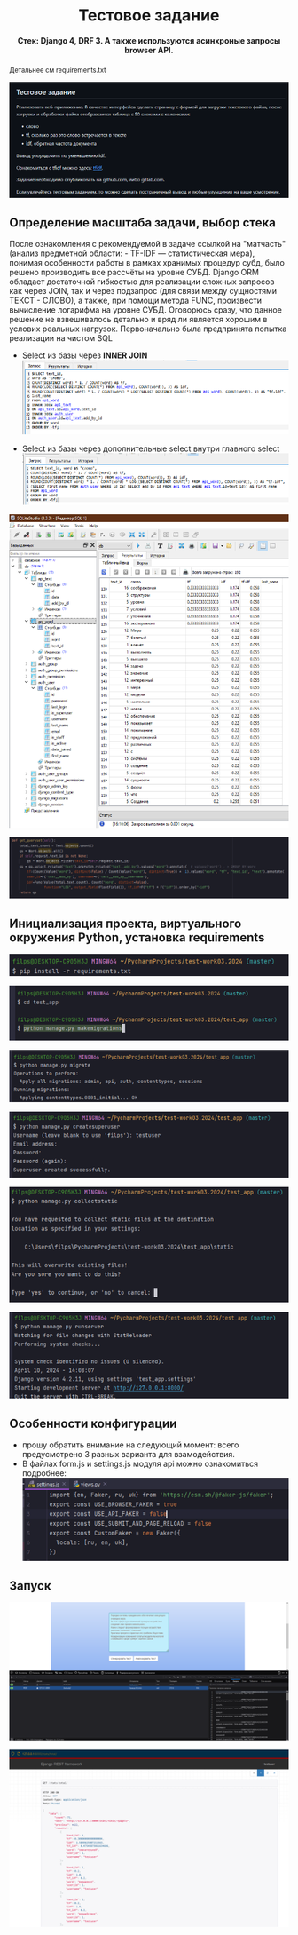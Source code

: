 <h1 align="center">Тестовое задание</h1>
<h4 align="center">Стек: Django 4, DRF 3. А также используются асинхроные запросы browser API.</h4>
<small>Детальнее см requirements.txt</small>

![Тз](https://github.com/filthps/test-work03.2024/blob/master/images/task.png?raw=true)

<h2>Определение масштаба задачи, выбор стека</h2>
После ознакомления с рекомендуемой в задаче ссылкой на "матчасть" (анализ предметной области: - TF-IDF — статистическая мера),
  понимая особенности работы в рамках хранимых процедур субд, было решено производить все рассчёты на уровне СУБД. Django ORM обладает достаточной гибкостью для реализации сложных запросов как через JOIN, 
  так и через подзапрос (для связи между сущностями ТЕКСТ - СЛОВО), а также, при помощи метода FUNC, произвести вычисление логарифма на уровне СУБД.
  Оговорюсь сразу, что данное решение не взвешивалось детально и вряд ли является хорошим в услових реальных нагрузок.
  Первоначально была предпринята попытка реализации на чистом SQL

* Select из базы через **INNER JOIN**
![Запрос с использованием join](https://github.com/filthps/test-work03.2024/blob/master/images/2.png?raw=true)

* Select из базы через дополнительные select внутри главного select
![Запрос с использованием join](https://github.com/filthps/test-work03.2024/blob/master/images/2.1.png?raw=true)

![Запрос с использованием подзапросов](https://github.com/filthps/test-work03.2024/blob/master/images/3.png?raw=true)

![orm](https://github.com/filthps/test-work03.2024/blob/master/images/orm.png?raw=true)


<h2>Инициализация проекта, виртуального окружения Python, установка requirements</h2>

![setup](https://github.com/filthps/test-work03.2024/blob/master/images/startapp5.png?raw=true)

![setup](https://github.com/filthps/test-work03.2024/blob/master/images/startapp.png?raw=true)

![setup](https://github.com/filthps/test-work03.2024/blob/master/images/startapp1.png?raw=true)

![setup](https://github.com/filthps/test-work03.2024/blob/master/images/startapp2.png?raw=true)

![setup](https://github.com/filthps/test-work03.2024/blob/master/images/startapp3.png?raw=true)

![setup](https://github.com/filthps/test-work03.2024/blob/master/images/startapp4.png?raw=true)


<h2>Особенности конфигурации</h2>

* прошу обратить внимание на следующий момент: всего предусмотрено 3 разных варианта для взамодействия.
* В файлах form.js и settings.js модуля api можно ознакомиться подробнее:
![settings.js](https://github.com/filthps/test-work03.2024/blob/master/images/4.png?raw=true)


<h2>Запуск</h2>

![form](https://github.com/filthps/test-work03.2024/blob/master/images/1.png?raw=true)

![table](https://github.com/filthps/test-work03.2024/blob/master/images/test1.png?raw=true)


